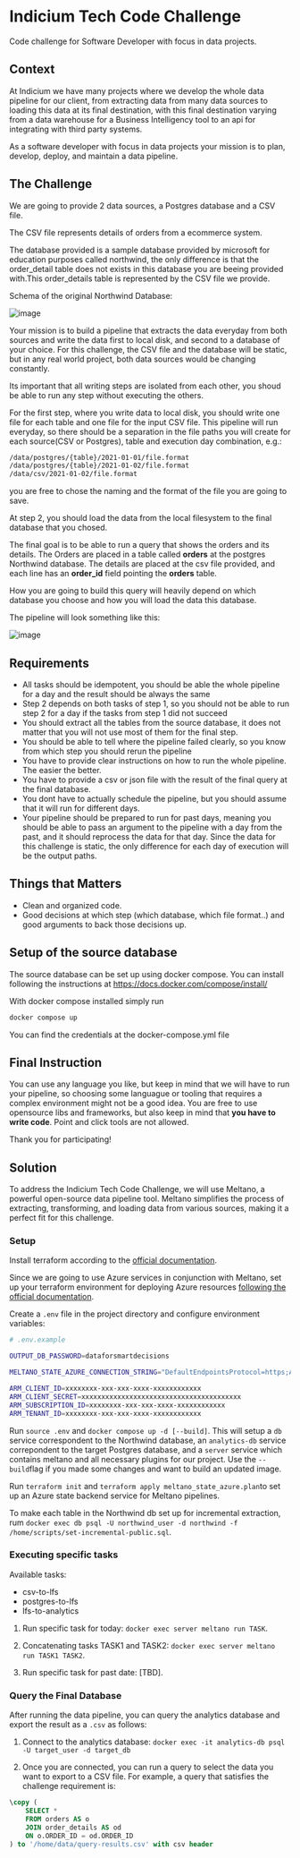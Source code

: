 
# Indicium Tech Code Challenge

Code challenge for Software Developer with focus in data projects.

## Context

At Indicium we have many projects where we develop the whole data pipeline for our client, from extracting data from many data sources to loading this data at its final destination, with this final destination varying from a data warehouse for a Business Intelligency tool to an api for integrating with third party systems.

As a software developer with focus in data projects your mission is to plan, develop, deploy, and maintain a data pipeline.

## The Challenge

We are going to provide 2 data sources, a Postgres database and a CSV file.

The CSV file represents details of orders from a ecommerce system.

The database provided is a sample database provided by microsoft for education purposes called northwind, the only difference is that the order_detail table does not exists in this database you are beeing provided with.This order_details table is represented by the CSV file we provide.

Schema of the original Northwind Database:

![image](https://user-images.githubusercontent.com/49417424/105997621-9666b980-608a-11eb-86fd-db6b44ece02a.png)

Your mission is to build a pipeline that extracts the data everyday from both sources and write the data first to local disk, and second to a database of your choice. For this challenge, the CSV file and the database will be static, but in any real world project, both data sources would be changing constantly.

Its important that all writing steps are isolated from each other, you shoud be able to run any step without executing the others.

For the first step, where you write data to local disk, you should write one file for each table and one file for the input CSV file. This pipeline will run everyday, so there should be a separation in the file paths you will create for each source(CSV or Postgres), table and execution day combination, e.g.:

``` bash
/data/postgres/{table}/2021-01-01/file.format
/data/postgres/{table}/2021-01-02/file.format
/data/csv/2021-01-02/file.format
```

you are free to chose the naming and the format of the file you are going to save.

At step 2, you should load the data from the local filesystem to the final database that you chosed.

The final goal is to be able to run a query that shows the orders and its details. The Orders are placed in a table called **orders** at the postgres Northwind database. The details are placed at the csv file provided, and each line has an **order_id** field pointing the **orders** table.

How you are going to build this query will heavily depend on which database you choose and how you will load the data this database.

The pipeline will look something like this:

![image](https://user-images.githubusercontent.com/49417424/105993225-e2aefb00-6084-11eb-96af-3ec3716b151a.png)

## Requirements

- All tasks should be idempotent, you should be able the whole pipeline for a day and the result should be always the same
- Step 2 depends on both tasks of step 1, so you should not be able to run step 2 for a day if the tasks from step 1 did not succeed
- You should extract all the tables from the source database, it does not matter that you will not use most of them for the final step.
- You should be able to tell where the pipeline failed clearly, so you know from which step you should rerun the pipeline
- You have to provide clear instructions on how to run the whole pipeline. The easier the better.
- You have to provide a csv or json file with the result of the final query at the final database.
- You dont have to actually schedule the pipeline, but you should assume that it will run for different days.
- Your pipeline should be prepared to run for past days, meaning you should be able to pass an argument to the pipeline with a day from the past, and it should reprocess the data for that day. Since the data for this challenge is static, the only difference for each day of execution will be the output paths.

## Things that Matters

- Clean and organized code.
- Good decisions at which step (which database, which file format..) and good arguments to back those decisions up.

## Setup of the source database

The source database can be set up using docker compose.
You can install following the instructions at
<https://docs.docker.com/compose/install/>

With docker compose installed simply run

``` bash
docker compose up
```

You can find the credentials at the docker-compose.yml file

## Final Instruction

You can use any language you like, but keep in mind that we will have to run your pipeline, so choosing some languague or tooling that requires a complex environment might not be a good idea.
You are free to use opensource libs and frameworks, but also keep in mind that **you have to write code**. Point and click tools are not allowed.

Thank you for participating!

## Solution

To address the Indicium Tech Code Challenge, we will use Meltano, a powerful open-source data pipeline tool. Meltano simplifies the process of extracting, transforming, and loading data from various sources, making it a perfect fit for this challenge.

### Setup

Install terraform according to the [official documentation](https://developer.hashicorp.com/terraform/downloads?ajs_aid=a26244cb-144f-4c64-8ffe-bb606e860e37&product_intent=terraform).

Since we are going to use Azure services in conjunction with Meltano, set up your terraform environment for deploying Azure resources [following the official documentation](https://developer.hashicorp.com/terraform/tutorials/azure-get-started/azure-build).

Create a `.env` file in the project directory and configure environment variables:

``` bash
# .env.example

OUTPUT_DB_PASSWORD=dataforsmartdecisions

MELTANO_STATE_AZURE_CONNECTION_STRING="DefaultEndpointsProtocol=https;AccountName=meltanostatestorage;AccountKey=xxxxxxxxxxxxxxxxxxxxxxxxxxxxxxxxxxxxxxxxxxxxxxxxxxxxxxxxxxxxxxxxxxxxxxxxxxxxxxxxxxxxxx==;EndpointSuffix=core.windows.net"

ARM_CLIENT_ID=xxxxxxxx-xxx-xxx-xxxx-xxxxxxxxxxxx
ARM_CLIENT_SECRET=xxxxxxxxxxxxxxxxxxxxxxxxxxxxxxxxxxxxxxxx
ARM_SUBSCRIPTION_ID=xxxxxxxx-xxx-xxx-xxxx-xxxxxxxxxxxx
ARM_TENANT_ID=xxxxxxxx-xxx-xxx-xxxx-xxxxxxxxxxxx


```

Run `source .env` and `docker compose up -d [--build]`. This will setup a `db` service correspondent to the Northwind database, an `analytics-db` service correpondent to the target Postgres database, and a `server` service which contains meltano and all necessary plugins for our project. Use the `--build`flag if you made some changes and want to build an updated image.

Run `terraform init` and `terraform apply meltano_state_azure.plan`to set up an Azure state backend service for Meltano pipelines.

To make each table in the Northwind db set up for incremental extraction, rum `docker exec db psql -U northwind_user -d northwind -f /home/scripts/set-incremental-public.sql`.

### Executing specific tasks

Available tasks:

- csv-to-lfs
- postgres-to-lfs
- lfs-to-analytics

1. Run specific task for today: `docker exec server meltano run TASK`.

1. Concatenating tasks TASK1 and TASK2: `docker exec server meltano run TASK1 TASK2`.

1. Run specific task for past date: [TBD].

### Query the Final Database

After running the data pipeline, you can query the analytics database and export the result as a `.csv` as follows:

1. Connect to the analytics database: `docker exec -it analytics-db psql -U target_user -d target_db`

1. Once you are connected, you can run a query to select the data you want to export to a CSV file. For example, a query that satisfies the challenge requirement is:

``` sql
\copy (
    SELECT * 
    FROM orders AS o
    JOIN order_details AS od
    ON o.ORDER_ID = od.ORDER_ID
) to '/home/data/query-results.csv' with csv header
```
